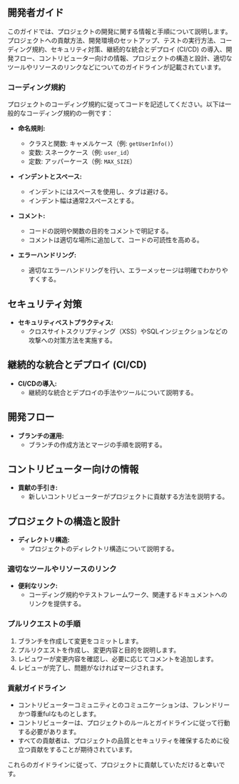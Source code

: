 ## 開発者ガイド

このガイドでは、プロジェクトの開発に関する情報と手順について説明します。プロジェクトへの貢献方法、開発環境のセットアップ、テストの実行方法、コーディング規約、セキュリティ対策、継続的な統合とデプロイ (CI/CD) の導入、開発フロー、コントリビューター向けの情報、プロジェクトの構造と設計、適切なツールやリソースのリンクなどについてのガイドラインが記載されています。

### コーディング規約

プロジェクトのコーディング規約に従ってコードを記述してください。以下は一般的なコーディング規約の一例です：

- **命名規則:**
  - クラスと関数: キャメルケース（例: `getUserInfo()`）
  - 変数: スネークケース（例: `user_id`）
  - 定数: アッパーケース（例: `MAX_SIZE`）

- **インデントとスペース:**
  - インデントにはスペースを使用し、タブは避ける。
  - インデント幅は通常2スペースとする。

- **コメント:**
  - コードの説明や関数の目的をコメントで明記する。
  - コメントは適切な場所に追加して、コードの可読性を高める。

- **エラーハンドリング:**
  - 適切なエラーハンドリングを行い、エラーメッセージは明確でわかりやすくする。

## セキュリティ対策

- **セキュリティベストプラクティス:**
  - クロスサイトスクリプティング（XSS）やSQLインジェクションなどの攻撃への対策方法を実施する。
  
## 継続的な統合とデプロイ (CI/CD)

- **CI/CDの導入:**
  - 継続的な統合とデプロイの手法やツールについて説明する。

## 開発フロー

- **ブランチの運用:**
  - ブランチの作成方法とマージの手順を説明する。

## コントリビューター向けの情報

- **貢献の手引き:**
  - 新しいコントリビューターがプロジェクトに貢献する方法を説明する。

## プロジェクトの構造と設計

- **ディレクトリ構造:**
  - プロジェクトのディレクトリ構造について説明する。

### 適切なツールやリソースのリンク

- **便利なリンク:**
  - コーディング規約やテストフレームワーク、関連するドキュメントへのリンクを提供する。

### プルリクエストの手順

1. ブランチを作成して変更をコミットします。
2. プルリクエストを作成し、変更内容と目的を説明します。
3. レビュワーが変更内容を確認し、必要に応じてコメントを追加します。
4. レビューが完了し、問題がなければマージされます。

### 貢献ガイドライン

- コントリビューターコミュニティとのコミュニケーションは、フレンドリーかつ尊重fulなものとします。
- コントリビューターは、プロジェクトのルールとガイドラインに従って行動する必要があります。
- すべての貢献者は、プロジェクトの品質とセキュリティを確保するために役立つ貢献をすることが期待されています。

これらのガイドラインに従って、プロジェクトに貢献していただけると幸いです。

